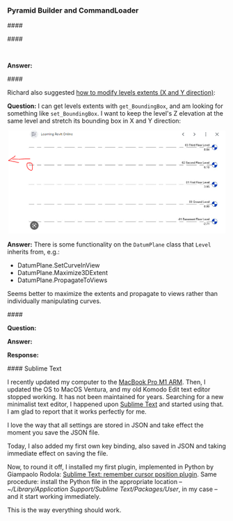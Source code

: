 <head>
<meta http-equiv="Content-Type" content="text/html; charset=utf-8">
<link rel="stylesheet" type="text/css" href="bc.css">
<script src="https://cdn.rawgit.com/google/code-prettify/master/loader/run_prettify.js" type="text/javascript"></script>
</head>

<!---

- ricaun shared
RevitAddin.CommandLoader - Compile/Running 'IExternalCommand' with Revit open!
https://forums.autodesk.com/t5/revit-api-forum/revitaddin-commandloader-compile-running-iexternalcommand-with/td-p/11742530
> I present my first RevitAddin open-source project CommandLoader. With this plugin is possible to compile IExternalCommand directly in Revit, and the command is added as a PushButton in the Addins Tab.
Here is a video explaining the features and some limitations.
[Compile/Running 'IExternalCommand' with Revit open!](https://youtu.be/l4V4-vohcWY)
<iframe width="560" height="315" src="https://www.youtube.com/embed/l4V4-vohcWY" title="YouTube video player" frameborder="0" allow="accelerometer; autoplay; clipboard-write; encrypted-media; gyroscope; picture-in-picture; web-share" allowfullscreen></iframe>
RevitAddin.CommandLoader project compiles IExternalCommand with Revit open using CodeDom.Compiler and creates a PushButton on the Revit ribbon.
[GitHub repository](https://github.com/ricaun-io/RevitAddin.CommandLoader)

- richard implemented a very nice little sample using the TessellatedShapeBuilder to create a DirectShape
  create a [pyramid](https://en.wikipedia.org/wiki/Pyramid_(geometry)), or, 
  more specifically, a right pyramid with a regular base for the ...
  on [Is it possible to create a solid from the edges of Pyramids?]
  https://forums.autodesk.com/t5/revit-api-forum/is-it-possible-to-create-a-solid-from-the-edges-of-pyramids/td-p/11729445

- richard suggested how to 
How to modify levels extents (X and Y direction)
https://forums.autodesk.com/t5/revit-api-forum/how-to-modify-levels-extents-x-and-y-direction/td-p/11731529

- cleaning up and simplifying curve loops
Benoit Favre, CEO of [etudes &amp; automates](http://www.etudesetautomates.com)
Boundary Segments Issue
https://forums.autodesk.com/t5/revit-api-forum/boundary-segments-issue/m-p/11732446#M69140
Funny to get this very old post alive.
I'd change my answer from the time and say:
- sometimes the BoundarySegment list is holed (around windows and at the end of walls ending in the middle of the Room). So you have to close the List, practically we add another Segment to the List.
- check either Douglas Peucker or Visvaligham algorithms, easy to implement and very useful. At least that's what we use and these work fine for us.
douglas peucker algorithm
https://duckduckgo.com/?q=douglas+peucker+algorithm
Ramer–Douglas–Peucker algorithm
https://en.wikipedia.org/wiki/Ramer%E2%80%93Douglas%E2%80%93Peucker_algorithm
visvalingam algorithm
https://duckduckgo.com/?q=visvalingam+algorithm
Visvalingam–Whyatt algorithm
https://en.wikipedia.org/wiki/Visvalingam%E2%80%93Whyatt_algorithm
Many thanks to Benoit for the interesting pointer!

- switch document display units:
Converting All Parameter Values from Imperial Units to Metric Units
https://forums.autodesk.com/t5/revit-api-forum/converting-all-parameter-values-from-imperial-units-to-metric/m-p/11728282#M69113
nikolaEXEZM wrote two simple macros to convert the project units between Imperial and Metric. 
Works with both project and family documents. 
Just create a new Macro Module, and paste in the code below:
public void ChangeUnitsToImperial()
{
    Document doc = this.ActiveUIDocument.Document;
    Document templateDoc = Application.OpenDocumentFile(@"C:\ProgramData\Autodesk\RVT " + this.Application.VersionNumber + @"\Templates\English-Imperial\default.rte");
    using (Transaction ta = new Transaction(doc))
       {
        ta.Start("Change Project Units to Imperial");
        doc.SetUnits(templateDoc.GetUnits());
        ta.Commit();
    }
}
public void ChangeUnitsToMetric()
{
    Document doc = this.ActiveUIDocument.Document;
    Document templateDoc = Application.OpenDocumentFile(@"C:\ProgramData\Autodesk\RVT " + this.Application.VersionNumber + @"\Templates\English\DefaultMetric.rte");
    using (Transaction ta = new Transaction(doc))
       {
        ta.Start("Change Project Units to Metric");
        doc.SetUnits(templateDoc.GetUnits());
        ta.Commit();
    }
}

- avoid conflict with revit dlls
  Do I need to include RevitAPI.dll and RevitAPIUI.dll in my release package?
  https://forums.autodesk.com/t5/revit-api-forum/do-i-need-to-include-revitapi-dll-and-revitapiui-dll-in-my/m-p/11727761

- workaround for REVIT-20249 
  REVIT-20249 [As a Revit user, I want my material tags to stop displaying "?" after minor changes to the model, so that I don't have to waste time regen-ing or nudging all material tags right before printing a drawing set]
  Workaround as stated by one customer: "Standard Operating Procedure around here is right before printing, select a material tag > right click > select all instances in entire project > nudge right > nudge left, then print."

- sublime text
  Sublime Text: remember cursor position plugin
  https://gmpy.dev/blog/2022/sublime-text-remember-cursor-position-plugin

twitter:

 @AutodeskRevit #RevitAPI #BIM @AutodeskAPS 

&ndash; 
...

linkedin:


#bim #DynamoBim #AutodeskAPS #Revit #API #IFC #SDK #AI #VisualStudio #Autodesk #AEC #adsk

the [Revit API discussion forum](http://forums.autodesk.com/t5/revit-api-forum/bd-p/160) thread

<center>
<img src="img/" alt="" title="" width="600" height=""/>
<p style="font-size: 80%; font-style:italic"></p>
</center>

<pre class="code">
</pre>

-->

### Pyramid Builder and CommandLoader



####<a name="2"></a> 

####<a name="3"></a> 

<pre class="prettyprint">

</pre>

**Answer:** 

####<a name="4"></a> 

Richard also suggested [how to modify levels extents (X and Y direction)](https://forums.autodesk.com/t5/revit-api-forum/how-to-modify-levels-extents-x-and-y-direction/td-p/11731529):

**Question:** I can get levels extents with `get_BoundingBox`, and am looking for something like `set_BoundingBox`. I want to keep the level's Z elevation at the same level and stretch its bounding box in X and Y direction:

<center>
<img src="img/level_extent_x_y.png" alt="Level X Y extent" title="Level X Y extent" width="500"/> <!-- 923 × 435 pixels -->
</center>

**Answer:** There is some functionality on the `DatumPlane` class that `Level` inherits from, e.g.: 

- DatumPlane.SetCurveInView
- DatumPlane.Maximize3DExtent
- DatumPlane.PropagateToViews

Seems better to maximize the extents and propagate to views rather than individually manipulating curves.





####<a name="5"></a> 

**Question:** 

**Answer:** 

**Response:** 

####<a name="5"></a> Sublime Text

I recently updated my computer to 
the [MacBook Pro M1 ARM](https://thebuildingcoder.typepad.com/blog/2022/12/exploring-arm-chatgpt-nairobi-and-the-tsp.html#11).
Then, I updated the OS to MacOS Ventura, and my old Komodo Edit text editor stopped working.
It has not been maintained for years.
Searching for a new minimalist text editor, I happened 
upon [Sublime Text](https://www.sublimetext.com/) and 
started using that.
I am glad to report that it works perfectly for me.

I love the way that all settings are stored in JSON and take effect the moment you save the JSON file.

Today, I also added my first own key binding, also saved in JSON and taking immediate effect on saving the file.

Now, to round it off, I installed my first plugin, implemented in Python by Giampaolo Rodola:
[Sublime Text: remember cursor position plugin](https://gmpy.dev/blog/2022/sublime-text-remember-cursor-position-plugin).
Same procedure: install the Python file in the appropriate location 
&ndash; <i>~/Library/Application Support/Sublime Text/Packages/User</i>, in my case 
&ndash; and it start working immediately.

This is the way everything should work.

